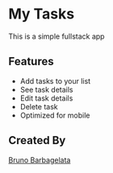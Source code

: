 # My Tasks

This is a simple fullstack app

## Features

- Add tasks to your list
- See task details
- Edit task details
- Delete task
- Optimized for mobile

## Created By

[Bruno Barbagelata](https://github.com/brunobarbagelata)
